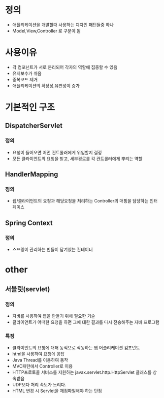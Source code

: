 # 정의
- 애플리케이션을 개발할때 사용하는 디자인 패턴들중 하나
- Model,View,Controller 로 구분이 됨 
# 사용이유
- 각 컴포넌트가 서로 분리되어 각자의 역할에 집중할 수 있음
- 유지보수가 쉬움
- 중복코드 제거
- 애플리케이션의 확장성,유연성이 증가
# 기본적인 구조
## DispatcherServlet
### 정의
- 요청이 들어오면 어떤 컨트롤러에게 위임할지 결정
- 모든 클라이언트의 요청을 받고, 세부경로를 각 컨트롤러에게 뿌리는 역할
## HandlerMapping
### 정의
- 웹/클라이언트의 요청과 해당요청을 처리하는 Controller의 매핑을 담당하는 인터페이스
## Spring Context
### 정의
- 스프링이 관리하는 빈들이 담겨있는 컨테이너
# other
## 서블릿(servlet)
### 정의
- 자바를 사용하여 웹을 만들기 위해 필요한 기술
- 클라이언트가 어떠한 요청을 하면 그에 대한 결과를 다시 전송해주는 자바 프로그램
### 특징
- 클라이언트의 요청에 대해 동적으로 작동하는 웹 어플리케이션 컴포넌트
- html을 사용하여 요청에 응답
- Java Thread를 이용하여 동작
- MVC패턴에서 Controller로 이용
- HTTP프로토콜 서비스를 지원하는 javax.servlet.http.HttpServlet 클래스를 상속받음
- UDP보다 처리 속도가 느리다.
- HTML 변경 시 Servlet을 재컴파일해야 하는 단점
